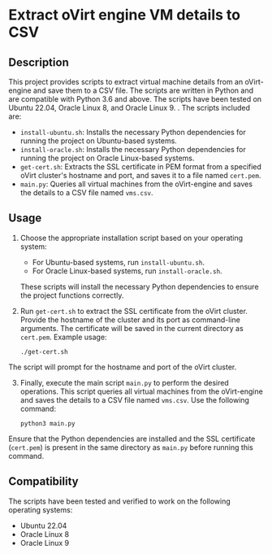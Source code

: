 # Extract oVirt engine VM details to CSV

## Description

This project provides scripts to extract virtual machine details from an oVirt-engine and save them to a CSV file. The scripts are written in Python and are compatible with Python 3.6 and above. The scripts have been tested on Ubuntu 22.04, Oracle Linux 8, and Oracle Linux 9.
. The scripts included are:

- `install-ubuntu.sh`: Installs the necessary Python dependencies for running the project on Ubuntu-based systems.
- `install-oracle.sh`: Installs the necessary Python dependencies for running the project on Oracle Linux-based systems.
- `get-cert.sh`: Extracts the SSL certificate in PEM format from a specified oVirt cluster's hostname and port, and saves it to a file named `cert.pem`.
- `main.py`: Queries all virtual machines from the oVirt-engine and saves the details to a CSV file named `vms.csv`.

## Usage

1. Choose the appropriate installation script based on your operating system:
   - For Ubuntu-based systems, run `install-ubuntu.sh`.
   - For Oracle Linux-based systems, run `install-oracle.sh`.

   These scripts will install the necessary Python dependencies to ensure the project functions correctly.

2. Run `get-cert.sh` to extract the SSL certificate from the oVirt cluster. Provide the hostname of the cluster and its port as command-line arguments. The certificate will be saved in the current directory as `cert.pem`. Example usage:

   ```shell
   ./get-cert.sh
   ```

The script will prompt for the hostname and port of the oVirt cluster.

3. Finally, execute the main script `main.py` to perform the desired operations. This script queries all virtual machines from the oVirt-engine and saves the details to a CSV file named `vms.csv`. Use the following command:

   ```shell
   python3 main.py
   ```

Ensure that the Python dependencies are installed and the SSL certificate (`cert.pem`) is present in the same directory as `main.py` before running this command.

## Compatibility

The scripts have been tested and verified to work on the following operating systems:

- Ubuntu 22.04
- Oracle Linux 8
- Oracle Linux 9